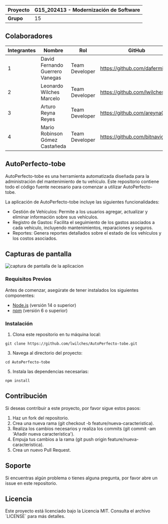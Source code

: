 | Proyecto    | G15_202413 - Modernización de Software  |
|-------------|--------------------------------------|
| **Grupo**   | 15                                   | 

## Colaboradores
| Integrantes | Nombre                          | Rol             | GitHub                       |
| ----------- | ------------------------------- | --------------- | ---------------------------- |
|     1       | David Fernando Guerrero Vanegas | Team Developer  | https://github.com/dafermiso|
|     2       | Leonardo Wilches Marcelo        | Team Developer  | https://github.com/lwilches  |
|     3       | Arturo Reyna Reyes              | Team Developer  | https://github.com/areyna004 |
|     4       | Mario Robinson Gómez Castañeda  | Team Developer  | https://github.com/bitnavigator|
 

## AutoPerfecto-tobe
AutoPerfecto-tobe es una herramienta automatizada diseñada para la administración del mantenimiento de tu vehículo. Este repositorio contiene todo el código fuente necesario para comenzar a utilizar AutoPerfecto-tobe.

La aplicación de AutoPerfecto-tobe incluye las siguientes funcionalidades: 
* Gestión de Vehículos: Permite a los usuarios agregar, actualizar y eliminar información sobre sus vehículos. 
* Registro de Gastos: Facilita el seguimiento de los gastos asociados a cada vehículo, incluyendo mantenimientos, reparaciones y seguros.
* Reportes: Genera reportes detallados sobre el estado de los vehículos y los costos asociados. 

## Capturas de pantalla
![captura de pantalla de la aplicacion](https://github.com/user-attachments/assets/62a36e43-66bb-46fd-839c-0b09f018deab)

### Requisitos Previos
Antes de comenzar, asegúrate de tener instalados los siguientes componentes:
* [Node.js](https://nodejs.org/en) (versión 14 o superior)
* [npm](https://www.npmjs.com/) (versión 6 o superior)

### Instalación
1. Clona este repositorio en tu máquina local:
```
git clone https://github.com/lwilches/AutoPerfecto-tobe.git
```

3. Navega al directorio del proyecto:
```
cd AutoPerfecto-tobe
```

5. Instala las dependencias necesarias:
```
npm install
```

## Contribución
Si deseas contribuir a este proyecto, por favor sigue estos pasos:
1. Haz un fork del repositorio.
2. Crea una nueva rama (git checkout -b feature/nueva-caracteristica).
3. Realiza los cambios necesarios y realiza los commits (git commit -am 'Añadir nueva característica').
4. Empuja tus cambios a la rama (git push origin feature/nueva-caracteristica).
5. Crea un nuevo Pull Request.

## Soporte
Si encuentras algún problema o tienes alguna pregunta, por favor abre un issue en este repositorio.

## Licencia
Este proyecto está licenciado bajo la Licencia MIT. Consulta el archivo ´LICENSE´ para más detalles.
